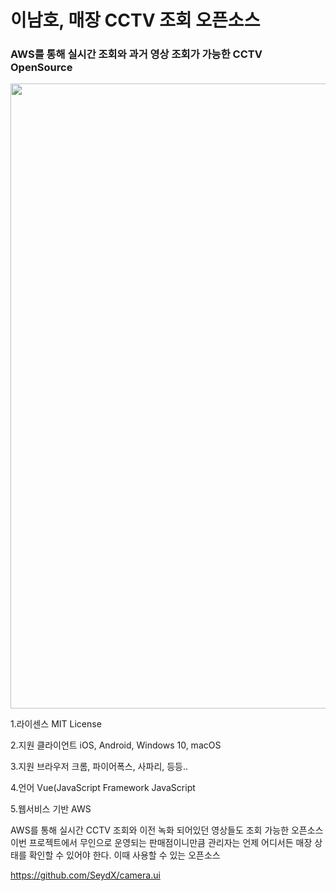 # 이남호, 매장 CCTV 조회 오픈소스


### AWS를 통해 실시간 조회와 과거 영상 조회가 가능한 CCTV OpenSource


<img src="https://github.com/hs-1771178-leenamho/study/blob/main/img/cameraui.png" width="1000" height="1000">

1.라이센스
MIT License

2.지원 클라이언트
iOS, Android, Windows 10, macOS

3.지원 브라우저
크롬, 파이어폭스, 사파리, 등등..

4.언어
Vue(JavaScript Framework
JavaScript

5.웹서비스 기반
AWS

AWS를 통해 실시간 CCTV 조회와 이전 녹화 되어있던 영상들도 조회 가능한 오픈소스
이번 프로젝트에서 무인으로 운영되는 판매점이니만큼 관리자는 언제 어디서든 매장 상태를 확인할 수 있어야 한다.
이때 사용할 수 있는 오픈소스

https://github.com/SeydX/camera.ui